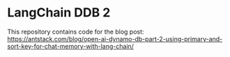 # LangChain DDB 2

This repository contains code for the blog post: 
https://antstack.com/blog/open-ai-dynamo-db-part-2-using-primary-and-sort-key-for-chat-memory-with-lang-chain/